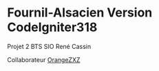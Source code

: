 # Fournil-Alsacien Version CodeIgniter318
Projet 2 BTS SIO René Cassin

Collaborateur
[OrangeZXZ](https://github.com/OrangeZxZ)
